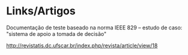 # Links/Artigos

Documentação de teste baseado na norma IEEE 829 – estudo de caso: "sistema de apoio a tomada de decisão"

<http://revistatis.dc.ufscar.br/index.php/revista/article/view/18>
